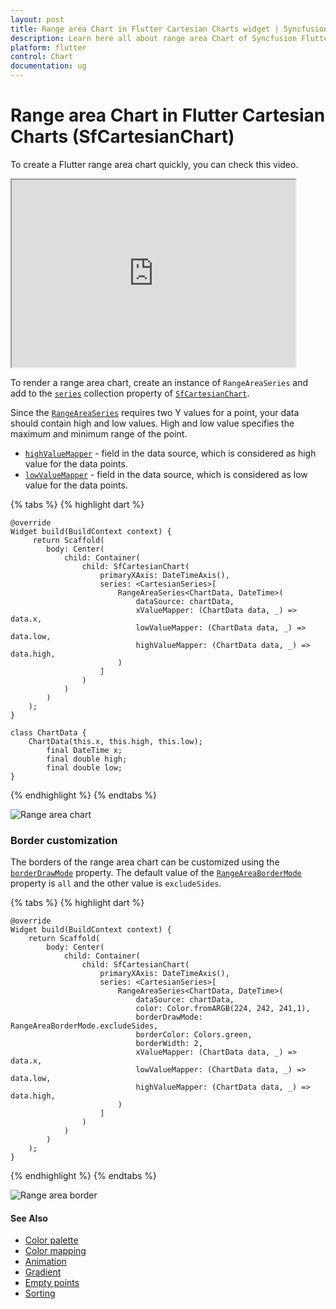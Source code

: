 ```yaml
---
layout: post
title: Range area Chart in Flutter Cartesian Charts widget | Syncfusion 
description: Learn here all about range area Chart of Syncfusion Flutter Cartesian Charts (SfCartesianChart) widget and more.
platform: flutter
control: Chart
documentation: ug
---
```


# Range area Chart in Flutter Cartesian Charts (SfCartesianChart)

To create a Flutter range area chart quickly, you can check this video.

<style>#flutterRangeareaChartTutorial{width : 90% !important; height: 300px !important }</style>
<iframe id='flutterRangeareaChartTutorial' src='https://www.youtube.com/embed/uSsKhlRzC2Q'></iframe>

To render a range area chart, create an instance of `RangeAreaSeries` and add to the [`series`](https://pub.dev/documentation/syncfusion_flutter_charts/latest/charts/SfCartesianChart/series.html) collection property of [`SfCartesianChart`](https://pub.dev/documentation/syncfusion_flutter_charts/latest/charts/SfCartesianChart-class.html). 

Since the [`RangeAreaSeries`](https://pub.dev/documentation/syncfusion_flutter_charts/latest/charts/RangeAreaSeries-class.html) requires two Y values for a point, your data should contain high and low values. High and low value specifies the maximum and minimum range of the point. 

* [`highValueMapper`](https://pub.dev/documentation/syncfusion_flutter_charts/latest/charts/CartesianSeries/highValueMapper.html) - field in the data source, which is considered as high value for the data points.
* [`lowValueMapper`](https://pub.dev/documentation/syncfusion_flutter_charts/latest/charts/CartesianSeries/lowValueMapper.html) - field in the data source, which is considered as low value for the data points. 

{% tabs %}
{% highlight dart %} 
    
    @override
    Widget build(BuildContext context) {
         return Scaffold(
            body: Center(
                child: Container(
                    child: SfCartesianChart(
                        primaryXAxis: DateTimeAxis(),
                        series: <CartesianSeries>[
                            RangeAreaSeries<ChartData, DateTime>(
                                dataSource: chartData,
                                xValueMapper: (ChartData data, _) => data.x,
                                lowValueMapper: (ChartData data, _) => data.low,
                                highValueMapper: (ChartData data, _) => data.high,
                            )
                        ]
                    )
                )   
            )
        );
    }

    class ChartData {
        ChartData(this.x, this.high, this.low);
            final DateTime x;
            final double high;
            final double low;
    }

{% endhighlight %}
{% endtabs %}

![Range area chart](cartesian-chart-types-images/range_area.png)

###	Border customization

The borders of the range area chart can be customized using the [`borderDrawMode`](https://pub.dev/documentation/syncfusion_flutter_charts/latest/charts/RangeAreaSeries/borderDrawMode.html) property. The default value of the [`RangeAreaBorderMode`](https://pub.dev/documentation/syncfusion_flutter_charts/latest/charts/RangeAreaBorderMode.html) property is `all` and the other value is `excludeSides`.

{% tabs %}
{% highlight dart %} 

    @override
    Widget build(BuildContext context) {
        return Scaffold(
            body: Center(
                child: Container(
                    child: SfCartesianChart(
                        primaryXAxis: DateTimeAxis(),
                        series: <CartesianSeries>[
                            RangeAreaSeries<ChartData, DateTime>(
                                dataSource: chartData,
                                color: Color.fromARGB(224, 242, 241,1),
                                borderDrawMode: RangeAreaBorderMode.excludeSides,
                                borderColor: Colors.green,
                                borderWidth: 2,
                                xValueMapper: (ChartData data, _) => data.x,
                                lowValueMapper: (ChartData data, _) => data.low,
                                highValueMapper: (ChartData data, _) => data.high,
                            )
                        ]
                    )
                )
            )
        );
    }

{% endhighlight %}
{% endtabs %}

![Range area border](cartesian-chart-types-images/range_area_border.png)

#### See Also

* [Color palette](/flutter/cartesian-charts/series-customization#color-palette) 
* [Color mapping](/flutter/cartesian-charts/series-customization#color-mapping-for-data-points)
* [Animation](/flutter/cartesian-charts/series-customization#animation)
* [Gradient](/flutter/cartesian-charts/series-customization#gradient-fill)
* [Empty points](/flutter/cartesian-charts/series-customization#empty-points)
* [Sorting](/flutter/cartesian-charts/series-customization#sorting)